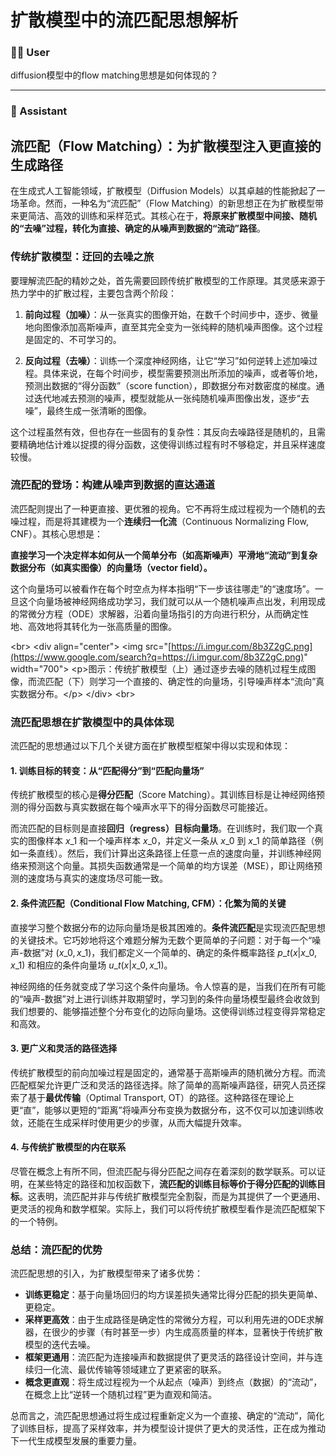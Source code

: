 # 扩散模型中的流匹配思想解析

### 🧑‍💻 User

diffusion模型中的flow matching思想是如何体现的？

---

### 🤖 Assistant

## 流匹配（Flow Matching）：为扩散模型注入更直接的生成路径

在生成式人工智能领域，扩散模型（Diffusion Models）以其卓越的性能掀起了一场革命。然而，一种名为“流匹配”（Flow Matching）的新思想正在为扩散模型带来更简洁、高效的训练和采样范式。其核心在于，**将原来扩散模型中间接、随机的“去噪”过程，转化为直接、确定的从噪声到数据的“流动”路径**。

### 传统扩散模型：迂回的去噪之旅

要理解流匹配的精妙之处，首先需要回顾传统扩散模型的工作原理。其灵感来源于热力学中的扩散过程，主要包含两个阶段：

1.  **前向过程（加噪）**：从一张真实的图像开始，在数千个时间步中，逐步、微量地向图像添加高斯噪声，直至其完全变为一张纯粹的随机噪声图像。这个过程是固定的、不可学习的。

2.  **反向过程（去噪）**：训练一个深度神经网络，让它“学习”如何逆转上述加噪过程。具体来说，在每个时间步，模型需要预测出所添加的噪声，或者等价地，预测出数据的“得分函数”（score function），即数据分布对数密度的梯度。通过迭代地减去预测的噪声，模型就能从一张纯随机噪声图像出发，逐步“去噪”，最终生成一张清晰的图像。

这个过程虽然有效，但也存在一些固有的复杂性：其反向去噪路径是随机的，且需要精确地估计难以捉摸的得分函数，这使得训练过程有时不够稳定，并且采样速度较慢。

### 流匹配的登场：构建从噪声到数据的直达通道

流匹配则提出了一种更直接、更优雅的视角。它不再将生成过程视为一个随机的去噪过程，而是将其建模为一个**连续归一化流**（Continuous Normalizing Flow, CNF）。其核心思想是：

**直接学习一个决定样本如何从一个简单分布（如高斯噪声）平滑地“流动”到复杂数据分布（如真实图像）的向量场（vector field）。**

这个向量场可以被看作在每个时空点为样本指明“下一步该往哪走”的“速度场”。一旦这个向量场被神经网络成功学习，我们就可以从一个随机噪声点出发，利用现成的常微分方程（ODE）求解器，沿着向量场指引的方向进行积分，从而确定性地、高效地将其转化为一张高质量的图像。

\<br\>
\<div align="center"\>
\<img src="[https://i.imgur.com/8b3Z2gC.png](https://www.google.com/search?q=https://i.imgur.com/8b3Z2gC.png)" width="700"\>
\<p\>图示：传统扩散模型（上）通过逐步去噪的随机过程生成图像，而流匹配（下）则学习一个直接的、确定性的向量场，引导噪声样本“流向”真实数据分布。\</p\>
\</div\>
\<br\>

### 流匹配思想在扩散模型中的具体体现

流匹配的思想通过以下几个关键方面在扩散模型框架中得以实现和体现：

#### 1\. 训练目标的转变：从“匹配得分”到“匹配向量场”

传统扩散模型的核心是**得分匹配**（Score Matching）。其训练目标是让神经网络预测的得分函数与真实数据在每个噪声水平下的得分函数尽可能接近。

而流匹配的目标则是直接**回归（regress）目标向量场**。在训练时，我们取一个真实的图像样本 $x\_1$ 和一个噪声样本 $x\_0$，并定义一条从 $x\_0$ 到 $x\_1$ 的简单路径（例如一条直线）。然后，我们计算出这条路径上任意一点的速度向量，并训练神经网络来预测这个向量。其损失函数通常是一个简单的均方误差（MSE），即让网络预测的速度场与真实的速度场尽可能一致。

#### 2\. 条件流匹配（Conditional Flow Matching, CFM）：化繁为简的关键

直接学习整个数据分布的边际向量场是极其困难的。**条件流匹配**是实现流匹配思想的关键技术。它巧妙地将这个难题分解为无数个更简单的子问题：对于每一个“噪声-数据”对 $(x\_0, x\_1)$，我们都定义一个简单的、确定的条件概率路径 $p\_t(x|x\_0, x\_1)$ 和相应的条件向量场 $u\_t(x|x\_0, x\_1)$。

神经网络的任务就变成了学习这个条件向量场。令人惊喜的是，当我们在所有可能的“噪声-数据”对上进行训练并取期望时，学习到的条件向量场模型最终会收敛到我们想要的、能够描述整个分布变化的边际向量场。这使得训练过程变得异常稳定和高效。

#### 3\. 更广义和灵活的路径选择

传统扩散模型的前向加噪过程是固定的，通常基于高斯噪声的随机微分方程。而流匹配框架允许更广泛和灵活的路径选择。除了简单的高斯噪声路径，研究人员还探索了基于**最优传输**（Optimal Transport, OT）的路径。这种路径在理论上更“直”，能够以更短的“距离”将噪声分布变换为数据分布，这不仅可以加速训练收敛，还能在生成采样时使用更少的步骤，从而大幅提升效率。

#### 4\. 与传统扩散模型的内在联系

尽管在概念上有所不同，但流匹配与得分匹配之间存在着深刻的数学联系。可以证明，在某些特定的路径和加权函数下，**流匹配的训练目标等价于得分匹配的训练目标**。这表明，流匹配并非与传统扩散模型完全割裂，而是为其提供了一个更通用、更灵活的视角和数学框架。实际上，我们可以将传统扩散模型看作是流匹配框架下的一个特例。

### 总结：流匹配的优势

流匹配思想的引入，为扩散模型带来了诸多优势：

  * **训练更稳定**：基于向量场回归的均方误差损失通常比得分匹配的损失更简单、更稳定。
  * **采样更高效**：由于生成路径是确定性的常微分方程，可以利用先进的ODE求解器，在很少的步骤（有时甚至一步）内生成高质量的样本，显著快于传统扩散模型的迭代去噪。
  * **框架更通用**：流匹配为连接噪声和数据提供了更灵活的路径设计空间，并与连续归一化流、最优传输等领域建立了更紧密的联系。
  * **概念更直观**：将生成过程视为一个从起点（噪声）到终点（数据）的“流动”，在概念上比“逆转一个随机过程”更为直观和简洁。

总而言之，流匹配思想通过将生成过程重新定义为一个直接、确定的“流动”，简化了训练目标，提高了采样效率，并为模型设计提供了更大的灵活性，正在成为推动下一代生成模型发展的重要力量。